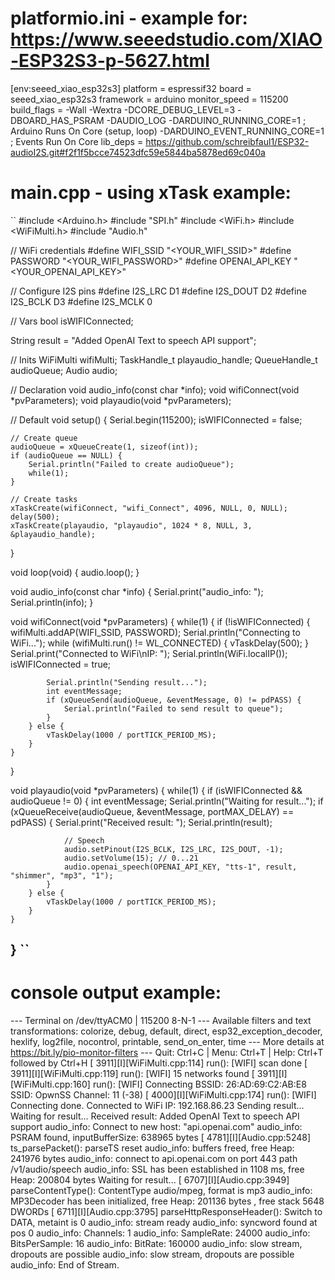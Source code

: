 # platformio.ini - example for: https://www.seeedstudio.com/XIAO-ESP32S3-p-5627.html

[env:seeed_xiao_esp32s3]
platform = espressif32
board = seeed_xiao_esp32s3
framework = arduino
monitor_speed = 115200
build_flags = 
	-Wall
	-Wextra
	-DCORE_DEBUG_LEVEL=3
	-DBOARD_HAS_PSRAM
    -DAUDIO_LOG
	-DARDUINO_RUNNING_CORE=1       ; Arduino Runs On Core (setup, loop)
	-DARDUINO_EVENT_RUNNING_CORE=1 ; Events Run On Core
lib_deps = 
	https://github.com/schreibfaul1/ESP32-audioI2S.git#f2f1f5bcce74523dfc59e5844ba5878ed69c040a


# main.cpp - using xTask example:

``
#include <Arduino.h>
#include "SPI.h"
#include <WiFi.h>
#include <WiFiMulti.h>
#include "Audio.h"

// WiFi credentials
#define WIFI_SSID "<YOUR_WIFI_SSID>"
#define PASSWORD "<YOUR_WIFI_PASSWORD>"
#define OPENAI_API_KEY "<YOUR_OPENAI_API_KEY>"

// Configure I2S pins
#define I2S_LRC D1
#define I2S_DOUT D2
#define I2S_BCLK D3
#define I2S_MCLK 0

// Vars
bool isWIFIConnected;

String result = "Added OpenAI Text to speech API support";

// Inits
WiFiMulti wifiMulti;
TaskHandle_t playaudio_handle;
QueueHandle_t audioQueue;
Audio audio;

// Declaration
void audio_info(const char *info);
void wifiConnect(void *pvParameters);
void playaudio(void *pvParameters);

// Default
void setup() {
    Serial.begin(115200);
    isWIFIConnected = false;

    // Create queue
    audioQueue = xQueueCreate(1, sizeof(int));
    if (audioQueue == NULL) {
        Serial.println("Failed to create audioQueue");
        while(1);
    }

    // Create tasks
    xTaskCreate(wifiConnect, "wifi_Connect", 4096, NULL, 0, NULL);
    delay(500);
    xTaskCreate(playaudio, "playaudio", 1024 * 8, NULL, 3, &playaudio_handle);
}

void loop(void) {
    audio.loop();
}

void audio_info(const char *info) {
    Serial.print("audio_info: ");
    Serial.println(info);
}

void wifiConnect(void *pvParameters) {
    while(1) {
        if (!isWIFIConnected) {
            wifiMulti.addAP(WIFI_SSID, PASSWORD);
            Serial.println("Connecting to WiFi...");
            while (wifiMulti.run() != WL_CONNECTED) {
                vTaskDelay(500);
            }
            Serial.print("Connected to WiFi\nIP: ");
            Serial.println(WiFi.localIP());
            isWIFIConnected = true;

            Serial.println("Sending result...");
            int eventMessage;
            if (xQueueSend(audioQueue, &eventMessage, 0) != pdPASS) {
                Serial.println("Failed to send result to queue");
            }
        } else {
            vTaskDelay(1000 / portTICK_PERIOD_MS);
        }
    }
}

void playaudio(void *pvParameters) {
    while(1) {
        if (isWIFIConnected && audioQueue != 0) {
            int eventMessage;
            Serial.println("Waiting for result...");
            if (xQueueReceive(audioQueue, &eventMessage, portMAX_DELAY) == pdPASS) {
                Serial.print("Received result: ");
                Serial.println(result);

                // Speech
                audio.setPinout(I2S_BCLK, I2S_LRC, I2S_DOUT, -1);
                audio.setVolume(15); // 0...21
                audio.openai_speech(OPENAI_API_KEY, "tts-1", result, "shimmer", "mp3", "1");
            }
        } else {
            vTaskDelay(1000 / portTICK_PERIOD_MS);
        }
    }
}
``
---

# console output example:

--- Terminal on /dev/ttyACM0 | 115200 8-N-1
--- Available filters and text transformations: colorize, debug, default, direct, esp32_exception_decoder, hexlify, log2file, nocontrol, printable, send_on_enter, time
--- More details at https://bit.ly/pio-monitor-filters
--- Quit: Ctrl+C | Menu: Ctrl+T | Help: Ctrl+T followed by Ctrl+H
[  3911][I][WiFiMulti.cpp:114] run(): [WIFI] scan done
[  3911][I][WiFiMulti.cpp:119] run(): [WIFI] 15 networks found
[  3911][I][WiFiMulti.cpp:160] run(): [WIFI] Connecting BSSID: 26:AD:69:C2:AB:E8 SSID: OpwnSS Channel: 11 (-38)
[  4000][I][WiFiMulti.cpp:174] run(): [WIFI] Connecting done.
Connected to WiFi
IP: 192.168.86.23
Sending result...
Waiting for result...
Received result: Added OpenAI Text to speech API support
audio_info: Connect to new host: "api.openai.com"
audio_info: PSRAM found, inputBufferSize: 638965 bytes
[  4781][I][Audio.cpp:5248] ts_parsePacket(): parseTS reset
audio_info: buffers freed, free Heap: 241976 bytes
audio_info: connect to api.openai.com on port 443 path /v1/audio/speech
audio_info: SSL has been established in 1108 ms, free Heap: 200804 bytes
Waiting for result...
[  6707][I][Audio.cpp:3949] parseContentType(): ContentType audio/mpeg, format is mp3
audio_info: MP3Decoder has been initialized, free Heap: 201136 bytes , free stack 5648 DWORDs
[  6711][I][Audio.cpp:3795] parseHttpResponseHeader(): Switch to DATA, metaint is 0
audio_info: stream ready
audio_info: syncword found at pos 0
audio_info: Channels: 1
audio_info: SampleRate: 24000
audio_info: BitsPerSample: 16
audio_info: BitRate: 160000
audio_info: slow stream, dropouts are possible
audio_info: slow stream, dropouts are possible
audio_info: End of Stream.